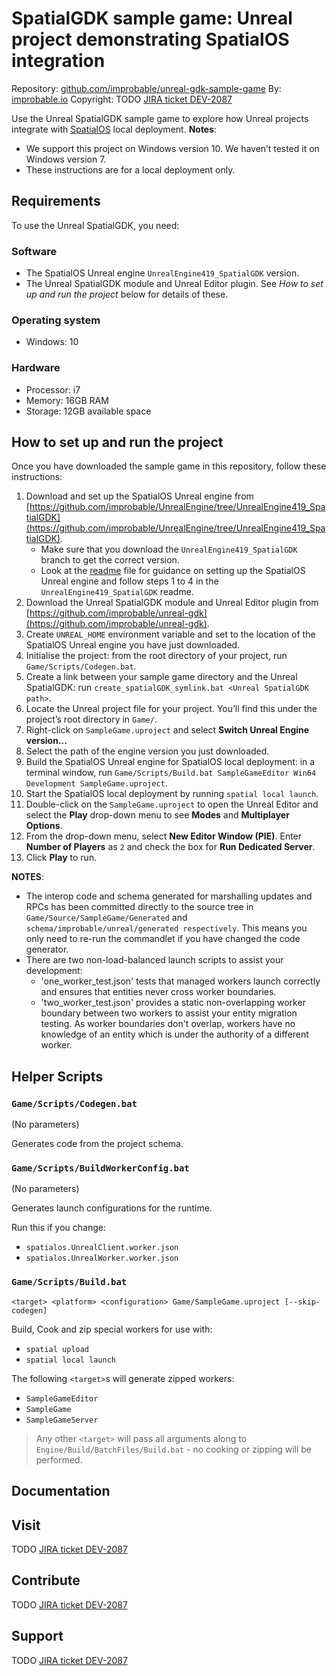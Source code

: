 # SpatialGDK sample game: Unreal project demonstrating SpatialOS integration
Repository: [github.com/improbable/unreal-gdk-sample-game](https://github.com/improbable/unreal-gdk-sample-game)
By: [improbable.io](https://improbable.io/)
Copyright: TODO [JIRA ticket DEV-2087](https://improbableio.atlassian.net/browse/DEV-2087)

Use the Unreal SpatialGDK sample game to explore how Unreal projects integrate with [SpatialOS](https://improbable.io/games) local deployment.
**Notes**:
* We support this project on Windows version 10. We haven’t tested it on Windows version 7.
* These instructions are for a local deployment only.

## Requirements
To use the Unreal SpatialGDK, you need:

### Software
* The SpatialOS Unreal engine `UnrealEngine419_SpatialGDK` version.
* The Unreal SpatialGDK module and Unreal Editor plugin.
See *How to set up and run the project* below for details of these.

### Operating system
* Windows: 10

### Hardware
* Processor: i7
* Memory: 16GB RAM
* Storage: 12GB available space

## How to set up and run the project
Once you have downloaded the sample game in this repository, follow these instructions:
1. Download and set up the SpatialOS Unreal engine from [https://github.com/improbable/UnrealEngine/tree/UnrealEngine419_SpatialGDK](https://github.com/improbable/UnrealEngine/tree/UnrealEngine419_SpatialGDK).
	* Make sure that you download the `UnrealEngine419_SpatialGDK` branch to get the correct version.
	* Look at the [readme](https://github.com/improbable/UnrealEngine/blob/UnrealEngine419_SpatialGDK/README.md) file for guidance on setting up the SpatialOS Unreal engine and follow steps 1 to 4 in the `UnrealEngine419_SpatialGDK` readme.
2. Download the Unreal SpatialGDK module and Unreal Editor plugin from [https://github.com/improbable/unreal-gdk](https://github.com/improbable/unreal-gdk).
3. Create `UNREAL_HOME` environment variable and set to the location of the SpatialOS Unreal engine you have just downloaded.
4. Initialise the project: from the root directory of your project, run `Game/Scripts/Codegen.bat`.
5. Create a link between your sample game directory and the Unreal SpatialGDK: run `create_spatialGDK_symlink.bat <Unreal SpatialGDK path>`.
6. Locate the Unreal project file for your project. You’ll find this under the project’s root directory in `Game/`.
7. Right-click on `SampleGame.uproject` and select **Switch Unreal Engine version...**
8.  Select the path of the engine version you just downloaded.
9.  Build the SpatialOS Unreal engine for SpatialOS local deployment: in a terminal window, run `Game/Scripts/Build.bat SampleGameEditor Win64 Development SampleGame.uproject`.
10.  Start the SpatialOS local deployment by running `spatial local launch`.
11.  Double-click on the `SampleGame.uproject` to open the Unreal Editor and select the **Play** drop-down menu to see **Modes** and **Multiplayer Options**.
12.  From the drop-down menu, select **New Editor Window (PIE)**. Enter **Number of Players** as `2` and check the box for **Run Dedicated Server**.
13.	 Click **Play** to run.

**NOTES**:

* The interop code and schema generated for marshalling updates and RPCs has been committed directly to the source tree in `Game/Source/SampleGame/Generated` and `schema/improbable/unreal/generated respectively`. This means you only need to re-run the commandlet if you have changed the code generator.
* There are two non-load-balanced launch scripts to assist your development:
    * 'one_worker_test.json' tests that managed workers launch correctly and ensures that entities never cross worker boundaries.
    * 'two_worker_test.json' provides a static non-overlapping worker boundary between two workers to assist your entity migration testing. As worker boundaries don't overlap, workers have no knowledge of an entity which is under the authority of a different worker.

## Helper Scripts
### `Game/Scripts/Codegen.bat`
(No parameters)

Generates code from the project schema.

### `Game/Scripts/BuildWorkerConfig.bat`
(No parameters)

Generates launch configurations for the runtime.

Run this if you change:
* `spatialos.UnrealClient.worker.json`
* `spatialos.UnrealWorker.worker.json`

### `Game/Scripts/Build.bat`
`<target> <platform> <configuration> Game/SampleGame.uproject [--skip-codegen]`

Build, Cook and zip special workers for use with:
* `spatial upload`
* `spatial local launch`

The following `<target>`s will generate zipped workers:
* `SampleGameEditor`
* `SampleGame`
* `SampleGameServer`

> Any other `<target>` will pass all arguments along to `Engine/Build/BatchFiles/Build.bat` - no cooking or zipping will be performed.

## Documentation

## Visit
TODO [JIRA ticket DEV-2087](https://improbableio.atlassian.net/browse/DEV-2087)

## Contribute
TODO [JIRA ticket DEV-2087](https://improbableio.atlassian.net/browse/DEV-2087)

## Support
TODO [JIRA ticket DEV-2087](https://improbableio.atlassian.net/browse/DEV-2087)

